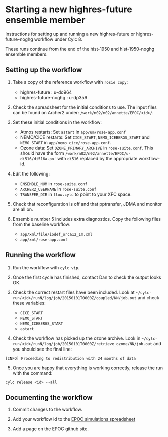 # Starting a new highres-future ensemble member

Instructions for setting up and running a new highres-future or highres-future-noghg workflow under Cylc 8.

These runs continue from the end of the hist-1950 and hist-1950-noghg ensemble members. 

## Setting up the workflow 

1. Take a copy of the reference workflow with `rosie copy`: 
   * highres-future : u-do964
   * highres-future-noghg : u-dp359
  
2. Check the spreadsheet for the initial conditions to use. The input files can be found on Archer2 under: `/work/n02/n02/annette/EPOC/<id>/`.

3. Set these initial conditions in the workflow: 
   * Atmos restarts: Set `astart` in `app/um/rose-app.conf`
   * NEMO/CICE restarts: Set `CICE_START`, `NEMO_ICEBERGS_START` and `NEMO_START` in `app/nemo_cice/rose-app.conf`.
   * Ozone data: Set `OZONE_PRIMARY_ARCHIVE` in `rose-suite.conf`. This should have the form `/work/n02/n02/annette/EPOC/u-di516/di516a.po'` with `di516` replaced by the appropriate workflow-id. 

4. Edit the following:
   * `ENSEMBLE_NUM` in `rose-suite.conf`
   * `ARCHER2_USERNAME` in `rose-suite.conf`
   * `TRANSFER_DIR` in `flow.cylc` to point to your XFC space.
  
5. Check that reconfiguration is off and that pptransfer, JDMA and monitor are all on.

6. Ensemble number 5 includes extra diagnostics. Copy the following files from the baseline workflow:
   * `app/xml/file/iodef_orca12_1m.xml`
   * `app/xml/rose-app.conf`

## Running the workflow 

1. Run the workflow with `cylc vip`. 

2. Once the first cycle has finished, contact Dan to check the output looks OK.

3. Check the correct restart files have been included. Look at `~/cylc-run/<id>/runN/log/job/20150101T0000Z/coupled/NN/job.out` and check these variables: 
   * `CICE_START`
   * `NEMO_START`
   * `NEMO_ICEBERGS_START`
   * `astart`

4. Check the workflow has picked up the ozone archive. Look in `~/cylc-run/<id>/runN/log/job/20150101T0000Z/retrieve_ozone/NN/job.out` and you should see the final line: 
```
[INFO] Proceeding to redistribution with 24 months of data
```

5. Once you are happy that everything is working correctly, release the run with the command:
```
cylc release <id> --all
``` 

## Documenting the workflow 

1. Commit changes to the workflow.
   
2. Add your workflow id to the [EPOC simulations spreadsheet](https://docs.google.com/spreadsheets/d/11OfKzAq017yA3WrXKD8w5n_yYrWW3_bsiEujvGQDy5k/edit?usp=sharing)
 
3. Add a page on the EPOC github site. 
